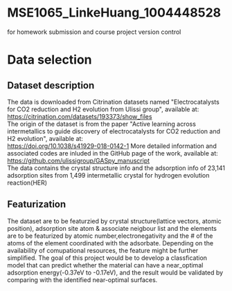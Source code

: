 # MSE1065_LinkeHuang_1004448528
for homework submission and course project version control

# Data selection
## Dataset description
The data is downloaded from Citrination datasets named "Electrocatalysts for CO2 reduction and H2 evolution from Ulissi group", available at:  
https://citrination.com/datasets/193373/show_files  
The origin of the dataset is from the paper "Active learning across intermetallics to guide discovery of electrocatalysts for CO2 reduction and H2 evolution", available at:  
https://doi.org/10.1038/s41929-018-0142-1
More detailed information and associated codes are inluded in the GitHub page of the work, available at:  
https://github.com/ulissigroup/GASpy_manuscript  
The data contains the crystal structure info and the adsorption info of 23,141 adsorption sites from 1,499 intermetallic crystal for hydrogen evolution reaction(HER)

## Featurization
The dataset are to be featurzied by crystal structure(lattice vectors, atomic position), adsorption site atom & associate neigbour list and the elements are to be featurized by atomic number,electronegativity and the # of the atoms of the element coordinated with the adsorbate. Depending on the availability of comupational resources, the feature might be further simplified.
The goal of this project would be to develop a classfication model that can predict whether the material can have a near_optimal adsorption energy(-0.37eV to -0.17eV), and the result would be validated by comparing with the identified near-optimal surfaces. 

